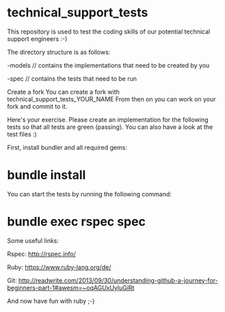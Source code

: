 technical_support_tests
=======================
This repository is used to test the coding skills of our potential technical support engineers :-)

The directory structure is as follows:

-models // contains the implementations that need to be created by you

-spec   // contains the tests that need to be run

Create a fork
You can create a fork with technical_support_tests_YOUR_NAME
From then on you can work on your fork and commit to it.

Here's your exercise.
Please create an implementation for the following tests so that all tests are green (passing).
You can also have a look at the test files :)

First, install bundler and all required gems:
# bundle install

You can start the tests by running the following command:
# bundle exec rspec spec


Some useful links:

Rspec: http://rspec.info/

Ruby: https://www.ruby-lang.org/de/

Git: http://readwrite.com/2013/09/30/understanding-github-a-journey-for-beginners-part-1#awesm=~oqAGUxUyluGiRt


And now have fun with ruby ;-)
